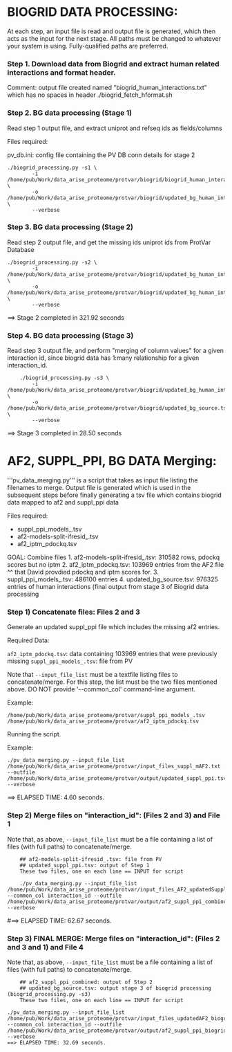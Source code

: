 # BIOGRID DATA PROCESSING: 

At each step, an input file is read and output file is generated, which then acts as the input for the next stage. All paths must be changed to whatever your system is using. Fully-qualified paths are preferred.


### Step 1. Download data from Biogrid and extract human related interactions and format header.
Comment: output file created named "biogrid_human_interactions.txt" which has no spaces in header
    ./biogrid_fetch_hformat.sh 

### Step 2. BG data processing (Stage 1)

Read step 1 output file, and extract uniprot and refseq ids as fields/columns

Files required:

pv_db.ini: config file containing the PV DB conn details for stage 2

```
./biogrid_processing.py -s1 \
        -i /home/pub/Work/data_arise_proteome/protvar/biogrid/biogrid_human_interactions.txt \
        -o /home/pub/Work/data_arise_proteome/protvar/biogrid/updated_bg_human_interactions.tsv \
        --verbose
```

### Step 3. BG data processing (Stage 2)
Read step 2 output file, and get the missing ids uniprot ids from ProtVar Database      
```
./biogrid_processing.py -s2 \
        -i /home/pub/Work/data_arise_proteome/protvar/biogrid/updated_bg_human_interactions.tsv \
        -o /home/pub/Work/data_arise_proteome/protvar/biogrid/updated_bg_human_interactions_PVDB.tsv \
      	--verbose
```
==> Stage 2 completed in 321.92 seconds   	

### Step 4. BG data processing (Stage 3)
Read step 3 output file, and perform "merging of column values" for a given interaction id, since biogrid data has 1:many relationship for a given interaction_id.

```
    ./biogrid_processing.py -s3 \
        -i /home/pub/Work/data_arise_proteome/protvar/biogrid/updated_bg_human_interactions_PVDB.tsv \
        -o /home/pub/Work/data_arise_proteome/protvar/biogrid/updated_bg_source.tsv \
        --verbose
```
==> Stage 3 completed in 28.50 seconds

# AF2, SUPPL_PPI, BG DATA Merging: 
'''pv_data_merging.py''' is a script that takes as input file listing the filenames to merge.
Output file is generated which is used in the subsequent steps before finally generating a tsv 
file which contains biogrid data mapped to af2 and suppl_ppi data

Files required:

- suppl_ppi_models_.tsv
- af2-models-split-ifresid_.tsv
- af2_iptm_pdockq.tsv

GOAL: Combine files
	1. af2-models-split-ifresid_.tsv: 310582 rows, pdockq scores but no iptm
	2. af2_iptm_pdockq.tsv: 103969 entries from the AF2 file ^^ that David provdied pdockq and iptm scores for.
	3. suppl_ppi_models_.tsv: 486100 entries
	4. updated_bg_source.tsv: 976325 entries of human interactions (final output from stage 3 of Biogrid data processing

### Step 1) Concatenate files: Files 2 and 3

Generate an updated suppl_ppi file which includes the missing af2 entries.

Required Data:

`af2_iptm_pdockq.tsv`: data containing 103969 entries that were previously missing
`suppl_ppi_models_.tsv`: file from PV

Note that `--input_file_list` must be a textfile listing files to concatenate/merge. For this step, the list must be the two files mentioned above. DO NOT provide '--common_col' command-line argument.

Example:

```
/home/pub/Work/data_arise_proteome/protvar/suppl_ppi_models_.tsv
/home/pub/Work/data_arise_proteome/protvar/af2_iptm_pdockq.tsv
```

Running the script.

Example:
```
./pv_data_merging.py --input_file_list /home/pub/Work/data_arise_proteome/protvar/input_files_suppl_mAF2.txt --outfile /home/pub/Work/data_arise_proteome/protvar/output/updated_suppl_ppi.tsv --verbose 
```
==> ELAPSED TIME: 4.60 seconds.

### Step 2) Merge files on "interaction_id": (Files 2 and 3) and File 1

Note that, as above, `--input_file_list` must be a file containing a list of files (with full paths) to concatenate/merge.

		## af2-models-split-ifresid_.tsv: file from PV
		## updated_suppl_ppi.tsv: output of Step 1
		These two files, one on each line == INPUT for script 

```
 	./pv_data_merging.py --input_file_list /home/pub/Work/data_arise_proteome/protvar/input_files_AF2_updatedSuppl.txt --common_col interaction_id --outfile /home/pub/Work/data_arise_proteome/protvar/output/af2_suppl_ppi_combined.tsv --verbose 
```
#==> ELAPSED TIME: 62.67 seconds.

### Step 3) FINAL MERGE:  Merge files on "interaction_id": (Files 2 and 3 and 1) and File 4

Note that, as above, `--input_file_list` must be a file containing a list of files (with full paths) to concatenate/merge.

        ## af2_suppl_ppi_combined: output of Step 2
		## updated_bg_source.tsv: output stage 3 of biogrid processing (biogrid_processing.py -s3)
		These two files, one on each line == INPUT for script 
```
./pv_data_merging.py --input_file_list /home/pub/Work/data_arise_proteome/protvar/input_files_updatedAF2_biogrid.txt --common_col interaction_id --outfile /home/pub/Work/data_arise_proteome/protvar/output/af2_suppl_ppi_biogrid_combined.tsv --verbose 
==> ELAPSED TIME: 32.69 seconds.
```


